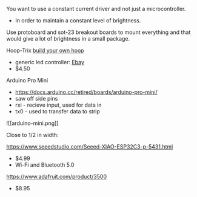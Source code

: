 You want to use a constant current driver and not just a microcontroller.
- In order to maintain a constant level of brightness.


Use protoboard and sot-23 breakout boards to mount everything and that would give a lot of brightness in a small package.


Hoop-Trix [build your own hoop](https://hoop-trix.com/HoopTricks/HoopTricks/MakeLEDSmartHoops.html)
- generic led controller: [Ebay](https://www.ebay.com/itm/RGB-LED-light-strip-controller-24-key-IR-remote-DC-12-volt-9-V-battery-connector/254663330457?hash=item3b4b1e0a99:g:R1cAAOSwQBNfGigf)
- $4.50

Arduino Pro Mini
- https://docs.arduino.cc/retired/boards/arduino-pro-mini/
- saw off side pins
- rxi - recieve input, used for data in
- tx0 - used to transfer data to strip

![[arduino-mini.png]]

Close to 1/2 in width:

https://www.seeedstudio.com/Seeed-XIAO-ESP32C3-p-5431.html
- $4.99
- Wi-Fi and Bluetooth 5.0

https://www.adafruit.com/product/3500
- $8.95

